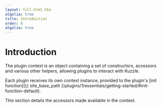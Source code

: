 ```yaml
---
layout: full.html.hbs
algolia: true
title: Introduction
order: 0
algolia: true
---
```


# Introduction

The plugin context is an object containing a set of constructors, accessors and various other helpers, allowing plugins to interact with Kuzzle.

Each plugin receives its own context instance, provided to the plugin's [init function]({{ site_base_path }}plugins/1/essentials/getting-started/#init-function-default).

This section details the accessors made available in the context.
